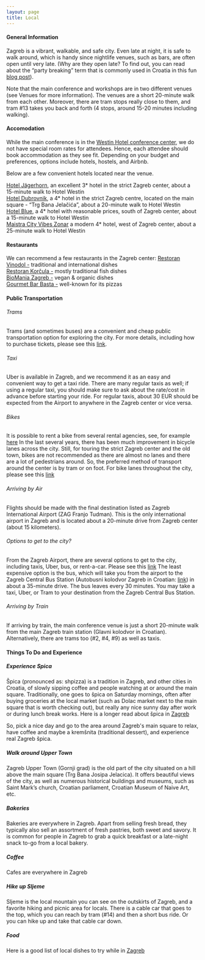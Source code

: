 ```yaml
---
layout: page
title: Local
---
```


#### General Information
Zagreb is a vibrant, walkable, and safe city. Even late at night, it is safe to walk around, which is handy since nightlife venues, such as bars, are often open until very late. (Why are they open late? To find out, you can read about the “party breaking” term that is commonly used in Croatia in this fun [blog post](https://zablogreb.wordpress.com/category/party-breakers/)).

Note that the main conference and workshops are in two different venues (see Venues for more information). The venues are a short 20-minute walk from each other. Moreover, there are tram stops really close to them, and tram #13 takes you back and forth (4 stops, around 15-20 minutes including walking). 

#### Accomodation

While the main conference is in the [Westin Hotel conference center](https://www.marriott.com/en-us/hotels/zagwi-the-westin-zagreb/overview/), we do not have special room rates for attendees. Hence, each attendee should book accommodation as they see fit. Depending on your budget and preferences, options include hotels, hostels, and Airbnb.

Below are a few convenient hotels located near the venue.

[Hotel Jägerhorn](https://www.hotel-jagerhorn.hr/en/), an excellent 3* hotel in the strict Zagreb center, about a 15-minute walk to Hotel Westin <br>
[Hotel Dubrovnik](https://www.hotel-dubrovnik.hr/), a 4* hotel in the strict Zagreb centre, located on the main square - “Trg Bana Jelačića”, about a 20-minute walk to Hotel Westin <br>
[Hotel Blue](https://www.hotelblue.eu/en/), a 4* hotel with reasonable prices, south of Zagreb center, about a 15-minute walk to Hotel Westin <br>
[Maistra City Vibes Zonar](https://www.maistra.com/properties/zonar-zagreb/#/) a modern 4* hotel, west of Zagreb center, about a 25-minute walk to Hotel Westin <br>


#### Restaurants
We can recommend a few restaurants in the Zagreb center:
[Restoran Vinodol -](https://vinodol-zg.hr/en/) traditional and international dishes <br>
[Restoran Korčula -](https://www.restoran-korcula.hr/home) mostly traditional fish dishes <br>
[BioMania Zagreb -](https://biomania.hr/locations/biomania-zagreb/) vegan & organic dishes <br>
[Gourmet Bar Basta -](https://basta.bar/zagreb-en/) well-known for its pizzas <br>


#### Public Transportation

###### Trams
Trams (and sometimes buses) are a convenient and cheap public transportation option for exploring the city. For more details, including how to purchase tickets, please see this [link](https://www.zet.hr/en).

###### Taxi
Uber is available in Zagreb, and we recommend it as an easy and convenient way to get a taxi ride. There are many regular taxis as well; if using a regular taxi, you should make sure to ask about the rate/cost in advance before starting your ride. For regular taxis, about 30 EUR should be expected from the Airport to anywhere in the Zagreb center or vice versa.

###### Bikes
It is possible to rent a bike from several rental agencies, see, for example [here](https://rentabikezagreb.com/)
In the last several years, there has been much improvement in bicycle lanes across the city. Still, for touring the strict Zagreb center and the old town, bikes are not recommended as there are almost no lanes and there are a lot of pedestrians around. So, the preferred method of transport around the center is by tram or on foot.
For bike lanes throughout the city, please see this [link](https://sindikatbiciklista.hr/en/our-work/small-steps-to-a-cycling-friendly-city/cycling-through-the-city/) 


###### Arriving by Air
Flights should be made with the final destination listed as Zagreb International Airport (ZAG Franjo Tudman). This is the only international airport in Zagreb and is located about a 20-minute drive from Zagreb center (about 15 kilometers).


###### Options to get to the city?
From the Zagreb Airport, there are several options to get to the city, including taxis, Uber, bus, or rent-a-car. Please see this [link](https://www.zagreb-airport.hr/en/passengers/to-from-the-airport/35) 
The least expensive option is the bus, which will take you from the airport to the Zagreb Central Bus Station (Autobusni kolodvor Zagreb in Croatian: [link](https://www.akz.hr/)) in about a 35-minute drive. The bus leaves every 30 minutes. You may take a taxi, Uber, or Tram to your destination from the Zagreb Central Bus Station.

###### Arriving by Train
If arriving by train, the main conference venue is just a short 20-minute walk from the main Zagreb train station (Glavni kolodvor in Croatian). Alternatively, there are trams too (#2, #4, #9) as well as taxis.


#### Things To Do and Experience

##### Experience Spica
Špica (pronounced as: shpizza) is a tradition in Zagreb, and other cities in Croatia, of slowly sipping coffee and people watching at or around the main square. Traditionally, one goes to špica on Saturday mornings, often after buying groceries at the local market (such as Dolac market next to the main square that is worth checking out), but really any nice sunny day after work or during lunch break works. Here is a longer read about špica in [Zagreb](https://zablogreb.wordpress.com/2013/10/15/what-topping-do-you-want-on-your-spica/)

So, pick a nice day and go to the area around Zagreb's main square to relax, have coffee and maybe a kremšnita (traditional dessert), and experience real Zagreb špica.

##### Walk around Upper Town
Zagreb Upper Town (Gornji grad) is the old part of the city situated on a hill above the main square (Trg Bana Josipa Jelacica). It offers beautiful views of the city, as well as numerous historical buildings and museums, such as Saint Mark’s church, Croatian parliament, Croatian Museum of Naive Art, etc.


##### Bakeries
Bakeries are everywhere in Zagreb. Apart from selling fresh bread, they typically also sell an assortment of fresh pastries, both sweet and savory. It is common for people in Zagreb to grab a quick breakfast or a late-night snack to-go from a local bakery.

##### Coffee
Cafes are everywhere in Zagreb

##### Hike up Sljeme
Sljeme is the local mountain you can see on the outskirts of Zagreb, and a favorite hiking and picnic area for locals. There is a cable car that goes to the top, which you can reach by tram (#14) and then a short bus ride. Or you can hike up and take that cable car down.

##### Food
Here is a good list of local dishes to try while in [Zagreb](https://www.goatrotichronicles.ca/what-to-eat-in-zagreb/)